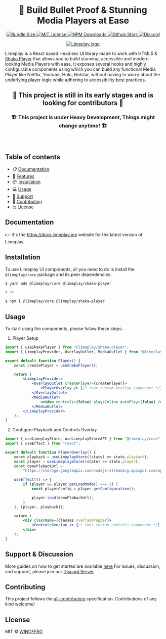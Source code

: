 <h1 align="center">🔰 Build Bullet Proof & Stunning Media Players at Ease</h1>

<p align="center">
  <a href="https://bundlephobia.com/package/@limeplay/core">
  	<img alt="Bundle Size" src="https://badgen.net/bundlephobia/minzip/@limeplay/core"/>
  </a>
  <a href="https://github.com/winoffrg/limeplay/blob/main/LICENSE">
    <img alt="MIT License" src="https://img.shields.io/github/license/WINOFFRG/limeplay"/>
  </a>
  <a href="https://www.npmjs.com/package/@limeplay/core">
  	<img alt="NPM Downloads" src="https://img.shields.io/npm/dm/@limeplay/core.svg?style=flat"/>
  </a>
  <a href="https://discord.gg/winoffrg/limeplay">
  	<img alt="Github Stars" src="https://badgen.net/github/stars/WINOFFRG/limeplay" />
  </a>
  <a href="https://discord.gg/winoffrg/limeplay">
    <img alt="Discord" src="https://badgen.net/discord/online-members/ZjXFzqmqjn?label=&icon=discord&logoColor=ffffff&color=7389D8&labelColor=6A7EC2" />
  </a>
</p>

<p align="center">
  <a href="https://github.com/winoffrg/limeplay">
    <img src="https://limeplay.me/og/default.jpg" alt="Limeplay logo"/>
  </a>
</p>

Limeplay is a React based Headless UI library made to work with HTML5 & [Shaka Player](https://github.com/shaka-project/shaka-player) that allows you to build stunning, accessible and modern looking Media Players with ease. It exposes several hooks and highly configurable components using which you can build any functional Media Player like Netflix, Youtube, Hulu, Hotstar, without having to worry about the underlying player logic while adhering to accessibility best practices.

<h2 align="center"> 🚧 <b>This project is still in its early stages and is looking for contributors</b> 🚧 </h2>
<h3 align="center">🏗️ This project is under Heavy Development, Things might change anytime! 🏗️<h3>

<br>

## Table of contents

-   📋 [Documentation](#documentation)
-   🚀 [Features](#features)
-   📦 [Installation](#installation)
-   💻 [Usage](#usage)
-   👋 [Support](#support)
-   📝 [Contributing](#contributing)
-   ⚖️ [License](#license)

## Documentation

👉 It's the https://docs.limeplay.me website for the latest version of Limeplay.

<!-- ## Features
- To be Added
- To be Added
- To be Added
- To be Added -->

## Installation

To use Limeplay UI components, all you need to do is install the
`@limeplay/core` package and its peer dependencies:

```sh
$ yarn add @limeplay/core @limeplay/shaka-player

# or

$ npm i @limeplay/core @limeplay/shaka-player
```

## Usage

To start using the components, please follow these steps:

1. Player Setup

```jsx
import { useShakaPlayer } from "@limeplay/shaka-player";
import { LimeplayProvider, OverlayOutlet, MediaOutlet } from "@limeplay/core";

export default function Player() {
	const createPlayer = useShakaPlayer();

	return (
		<LimeplayProvider>
			<OverlayOutlet createPlayer={createPlayer}>
				<PlayerOverlay /> {/* Your custom overlay component */}
			</OverlayOutlet>
			<MediaOutlet>
				<video controls={false} playsInline autoPlay={false} />
			</MediaOutlet>
		</LimeplayProvider>
	);
}
```

2. Configure Playback and Controls Overlay

```jsx
import { useLimeplayStore, useLimeplayStoreAPI } from "@limeplay/core";
import { useEffect } from "react";

export default function PlayerOverlay() {
	const playback = useLimeplayStore((state) => state.playback);
	const player = useLimeplayStore((state) => state.player);
	const demoPlabackUrl =
		"https://storage.googleapis.com/nodejs-streaming.appspot.com/uploads/f6b7c492-e78f-4b26-b95f-81ea8ca21a18/1642708128072/manifest.mpd";

	useEffect(() => {
		if (player && player.getLoadMode() === 1) {
			const playerConfig = player.getConfiguration();

			player.load(demoPlabackUrl);
		}
	}, [player, playback]);

	return (
		<div className={classes.overlayWrapper}>
			<ControlsOverlay /> {/* Your custom controls component */}
		</div>
	);
}
```

## Support & Discussion

More guides on how to get started are available [here](https://docs.limeplay.com/pages/getting-started)
For issues, discussion, and support, please join our [Discord Server](https://discord.gg/ZjXFzqmqjn).

## Contributing

This project follows the
[all-contributors](https://github.com/all-contributors/all-contributors)
specification. Contributions of any kind welcome!

## License

MIT © [WINOFFRG](https://github.com/winoffrg)
